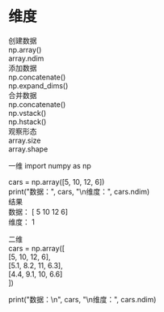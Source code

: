 # 维度
创建数据   
np.array()  
array.ndim  
添加数据  
np.concatenate()  
np.expand_dims()  
合并数据  
np.concatenate()  
np.vstack()  
np.hstack()  
观察形态  
array.size  
array.shape  


一维
import numpy as np  

cars = np.array([5, 10, 12, 6])  
print("数据：", cars, "\n维度：", cars.ndim)  
结果  
数据： [ 5 10 12  6]   
维度： 1  


二维    
cars = np.array([  
[5, 10, 12, 6],  
[5.1, 8.2, 11, 6.3],  
[4.4, 9.1, 10, 6.6]  
])  

print("数据：\n", cars, "\n维度：", cars.ndim)  
